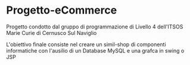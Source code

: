 # Progetto-eCommerce
Progetto condotto dal gruppo di programmazione di Livello 4 dell'ITSOS Marie Curie di Cernusco Sul Naviglio

L'obiettivo finale consiste nel creare un simil-shop di componenti informatiche con l'ausilio di un Database MySQL e una grafca in swing o JSP
